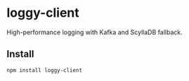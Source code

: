 # loggy-client
High-performance logging with Kafka and ScyllaDB fallback.

## Install
```bash
npm install loggy-client